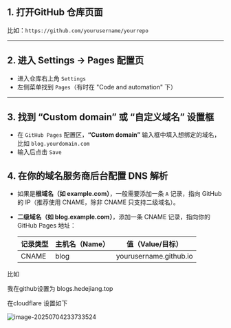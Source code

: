 

## 1. **打开GitHub 仓库页面**

比如：`https://github.com/yourusername/yourrepo`

------

## 2. **进入 Settings → Pages 配置页**

- 进入仓库右上角 `Settings`
- 左侧菜单找到 `Pages`（有时在 "Code and automation" 下）

------

## 3. **找到 “Custom domain” 或 “自定义域名” 设置框**

- 在 `GitHub Pages` 配置区，**“Custom domain”** 输入框中填入想绑定的域名，比如 `blog.yourdomain.com`
- 输入后点击 `Save`

## 4. **在你的域名服务商后台配置 DNS 解析**

- 如果是**根域名（如 example.com）**，一般需要添加一条 `A` 记录，指向 GitHub 的 IP（推荐使用 CNAME，除非 CNAME 只支持二级域名）。

- **二级域名（如 blog.example.com）**，添加一条 CNAME 记录，指向你的 GitHub Pages 地址：

  | 记录类型 | 主机名（Name） | 值（Value/目标）       |
  | -------- | -------------- | ---------------------- |
  | CNAME    | blog           | yourusername.github.io |



比如

我在github设置为   blogs.hedejiang.top

在cloudflare 设置如下

![image-20250704233733524](https://newbie-typora.oss-cn-shenzhen.aliyuncs.com/TyporaJPG/image-20250704233733524.png)